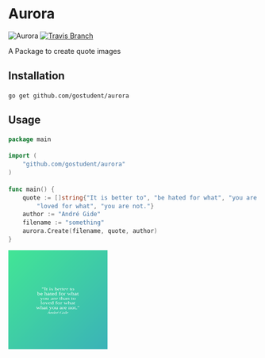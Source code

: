 # Aurora

![Aurora](https://img.shields.io/badge/docs-GoDoc-ff69b4.svg?style=flat-square)
[![Travis Branch](https://img.shields.io/travis/gostudent/aurora/master.svg?style=flat-square)](https://travis-ci.org/gostudent.aurora)

A Package to create quote images

## Installation

`go get github.com/gostudent/aurora`

## Usage

```go
package main

import (
	"github.com/gostudent/aurora"
)

func main() {
	quote := []string{"It is better to", "be hated for what", "you are than to",
		"loved for what", "you are not."}
	author := "André Gide"
	filename := "something"
	aurora.Create(filename, quote, author)
}
```

<img src="examples/2.svg" alt="Smiley face" height="200" width="200">
